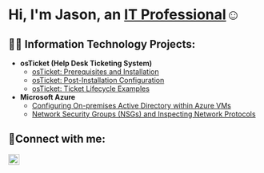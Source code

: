 <h1>Hi, I'm Jason, an <a href="https://www.linkedin.com/in/jason-kearney-21533a24b">IT Professional</a>☺</h1>

<h2>👨‍💻 Information Technology Projects:</h2>

- <b>osTicket (Help Desk Ticketing System)</b>
  - [osTicket: Prerequisites and Installation](https://github.com/jason-kearney/osticket-prereqs)
  - [osTicket: Post-Installation Configuration](https://github.com/jason-kearney/post-install-config)
  - [osTicket: Ticket Lifecycle Examples](https://github.com/jason-kearney/ticket-lifecycle)
- <b>Microsoft Azure</b>
  - [Configuring On-premises Active Directory within Azure VMs](https://github.com/jason-kearney/configure-ad)
  - [Network Security Groups (NSGs) and Inspecting Network Protocols](https://github.com/jason-kearney/azure-network-protocols)

<h2>🤳Connect with me:</h2>

[<img align="left" alt="Jason | LinkedIn" width="22px" src="https://cdn.jsdelivr.net/npm/simple-icons@v3/icons/linkedin.svg" />][linkedin]

[linkedin]: www.linkedin.com/in/jason-kearney-21533a24b

